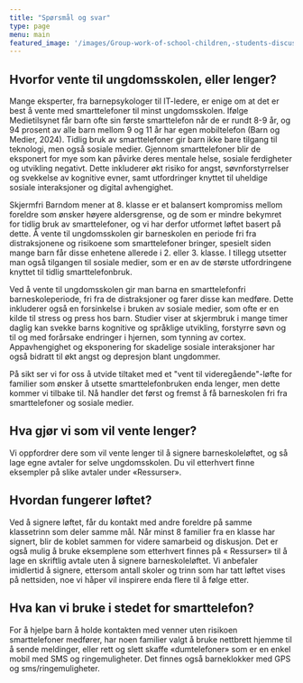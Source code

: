 ```yaml
---
title: "Spørsmål og svar"
type: page
menu: main
featured_image: '/images/Group-work-of-school-children,-students-discuss-a-collective-project-at-school-1446488662_8192x5159.jpeg'
---
```


## Hvorfor vente til ungdomsskolen, eller lenger?

Mange eksperter, fra barnepsykologer til IT-ledere, er enige om at det er best å vente med smarttelefoner til minst ungdomsskolen. Ifølge Medietilsynet får barn ofte sin første smarttelefon når de er rundt 8-9 år, og 94 prosent av alle barn mellom 9 og 11 år har egen mobiltelefon (Barn og Medier, 2024). Tidlig bruk av smarttelefoner gir barn ikke bare tilgang til teknologi, men også sosiale medier. Gjennom smarttelefoner blir de eksponert for mye som kan påvirke deres mentale helse, sosiale ferdigheter og utvikling negativt. Dette inkluderer økt risiko for angst, søvnforstyrrelser og svekkelse av kognitive evner, samt utfordringer knyttet til uheldige sosiale interaksjoner og digital avhengighet.

Skjermfri Barndom mener at 8. klasse er et balansert kompromiss mellom foreldre som ønsker høyere aldersgrense, og de som er mindre bekymret for tidlig bruk av smarttelefoner, og vi har derfor utformet løftet basert på dette. Å vente til ungdomsskolen gir barneskolen en periode fri fra distraksjonene og risikoene som smarttelefoner bringer, spesielt siden mange barn får disse enhetene allerede i 2. eller 3. klasse. I tillegg utsetter man også tilgangen til sosiale medier, som er en av de største utfordringene knyttet til tidlig smarttelefonbruk.

Ved å vente til ungdomsskolen gir man barna en smarttelefonfri barneskoleperiode, fri fra de distraksjoner og farer disse kan medføre. Dette inkluderer også en forsinkelse i bruken av sosiale medier, som ofte er en kilde til stress og press hos barn. Studier viser at skjermbruk i mange timer daglig kan svekke barns kognitive og språklige utvikling, forstyrre søvn og til og med forårsake endringer i hjernen, som tynning av cortex. Appavhengighet og eksponering for skadelige sosiale interaksjoner har også bidratt til økt angst og depresjon blant ungdommer.

På sikt ser vi for oss å utvide tiltaket med et "vent til videregående"-løfte for familier som ønsker å utsette smarttelefonbruken enda lenger, men dette kommer vi tilbake til. Nå handler det først og fremst å få barneskolen fri fra smarttelefoner og sosiale medier.


## Hva gjør vi som vil vente lenger?

Vi oppfordrer dere som vil vente lenger til å signere barneskoleløftet, og så lage egne avtaler for selve ungdomsskolen. Du vil etterhvert finne eksempler på slike avtaler under «Ressurser».

## Hvordan fungerer løftet?

Ved å signere løftet, får du kontakt med andre foreldre på samme klassetrinn som deler samme mål. Når minst 8 familier fra en klasse har signert, blir de koblet sammen for videre samarbeid og diskusjon. Det er også mulig å bruke eksemplene som etterhvert finnes på « Ressurser» til å lage en skriftlig avtale uten å signere barneskoleløftet. Vi anbefaler imidlertid å signere, ettersom antall skoler og trinn som har tatt løftet vises på nettsiden, noe vi håper vil inspirere enda flere til å følge etter.

## Hva kan vi bruke i stedet for smarttelefon?

For å hjelpe barn å holde kontakten med venner uten risikoen smarttelefoner medfører, har noen familier valgt å bruke nettbrett hjemme til å sende meldinger, eller rett og slett skaffe «dumtelefoner» som er en enkel mobil med SMS og ringemuligheter. Det finnes også barneklokker med GPS og sms/ringemuligheter. 
